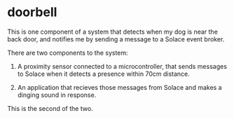 # doorbell

This is one component of a system that detects when my dog is near the back door, and notifies me by sending a message to a Solace event broker.

There are two components to the system:

1. A proximity sensor connected to a microcontroller, that sends messages to Solace when it detects a presence within 70cm distance.

2. An application that recieves those messages from Solace and makes a dinging sound in response.

This is the second of the two.

